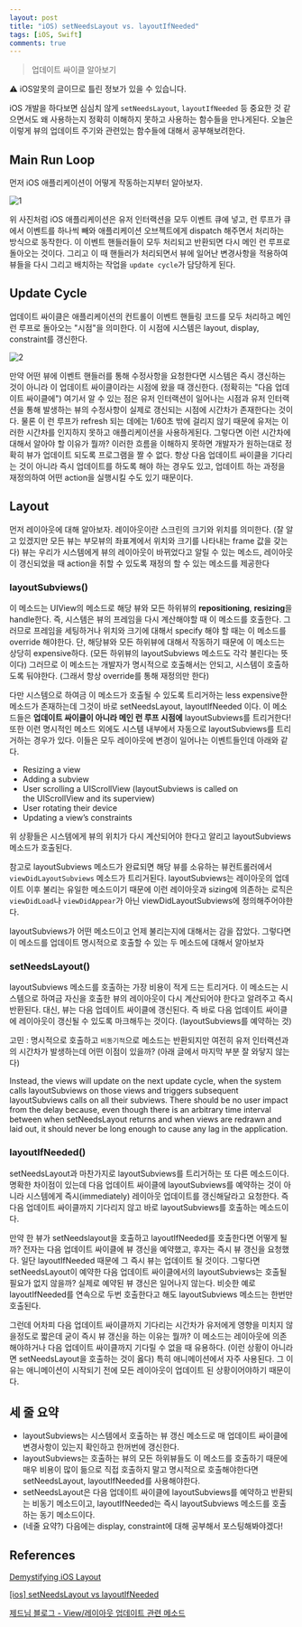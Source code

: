 ```yaml
---
layout: post
title: "iOS) setNeedsLayout vs. layoutIfNeeded"
tags: [iOS, Swift]
comments: true
---
```


> 업데이트 싸이클 알아보기  

⚠ iOS알못의 글이므로 틀린 정보가 있을 수 있습니다.  

iOS 개발을 하다보면 심심치 않게 `setNeedsLayout`, `layoutIfNeeded` 등 중요한 것 같으면서도 왜 사용하는지 정확히 이해하지 못하고 사용하는 함수들을 만나게된다. 오늘은 이렇게 뷰의 업데이트 주기와 관련있는 함수들에 대해서 공부해보려한다.

## Main Run Loop

먼저 iOS 애플리케이션이 어떻게 작동하는지부터 알아보자.

![1](https://user-images.githubusercontent.com/35067611/104595160-8b3c8280-56b5-11eb-9e06-ee2afae77021.png)

위 사진처럼 iOS 애플리케이션은 유저 인터랙션을 모두 이벤트 큐에 넣고, 런 루프가 큐에서 이벤트를 하나씩 빼와 애플리케이션 오브젝트에게 dispatch 해주면서 처리하는 방식으로 동작한다. 이 이벤트 핸들러들이 모두 처리되고 반환되면 다시 메인 런 루프로 돌아오는 것이다. 그리고 이 때 핸들러가 처리되면서 뷰에 일어난 변경사항을 적용하여 뷰들을 다시 그리고 배치하는 작업을  `update cycle`가 담당하게 된다.

## Update Cycle

업데이트 싸이클은 애플리케이션의 컨트롤이 이벤트 핸들링 코드를 모두 처리하고 메인 런 루프로 돌아오는 "시점"을 의미한다. 이 시점에 시스템은 layout, display, constraint를 갱신한다.

![2](https://user-images.githubusercontent.com/35067611/104595171-8e377300-56b5-11eb-8f6b-f5de55c82b34.png)

만약 어떤 뷰에 이벤트 핸들러를 통해 수정사항을 요청한다면 시스템은 즉시 갱신하는 것이 아니라 이 업데이트 싸이클이라는 시점에 왔을 때 갱신한다. (정확히는 "다음 업데이트 싸이클에") 여기서 알 수 있는 점은 유저 인터랙션이 일어나는 시점과 유저 인터랙션을 통해 발생하는 뷰의 수정사항이 실제로 갱신되는 시점에 시간차가 존재한다는 것이다. 물론 이 런 루프가 refresh 되는 데에는 1/60초 밖에 걸리지 않기 때문에 유저는 이러한 시간차를 인지하지 못하고 애플리케이션을 사용하게된다. 그렇다면 이런 시간차에 대해서 알아야 할 이유가 뭘까? 이러한 흐름을 이해하지 못하면 개발자가 원하는대로 정확히 뷰가 업데이트 되도록 프로그램을 짤 수 없다. 항상 다음 업데이트 싸이클을 기다리는 것이 아니라 즉시 업데이트를 하도록 해야 하는 경우도 있고, 업데이트 하는 과정을 재정의하여 어떤 action을 실행시킬 수도 있기 때문이다.

## Layout

먼저 레이아웃에 대해 알아보자. 레이아웃이란 스크린의 크기와 위치를 의미한다. (잘 알고 있겠지만 모든 뷰는 부모뷰의 좌표계에서 위치와 크기를 나타내는 frame 값을 갖는다) 뷰는 우리가 시스템에게 뷰의 레이아웃이 바뀌었다고 알릴 수 있는 메소드, 레이아웃이 갱신되었을 때 action을 취할 수 있도록 재정의 할 수 있는 메소드를 제공한다

### layoutSubviews()

이 메소드는 UIView의 메소드로 해당 뷰와 모든 하위뷰의 **repositioning**, **resizing**을 handle한다. 즉, 시스템은 뷰의 프레임을 다시 계산해야할 때 이 메소드를 호출한다. 그러므로 프레임을 세팅하거나 위치와 크기에 대해서 specify 해야 할 때는 이 메소드를 override 해야한다. 단, 해당뷰와 모든 하위뷰에 대해서 작동하기 때문에 이 메소드는 상당히 expensive하다. (모든 하위뷰의 layoutSubviews 메소드도 각각 불린다는 뜻이다) 그러므로 이 메소드는 개발자가 명시적으로 호출해서는 안되고, 시스템이 호출하도록 둬야한다. (그래서 항상 override를 통해 재정의만 한다)

다만 시스템으로 하여금 이 메소드가 호출될 수 있도록 트리거하는 less expensive한 메소드가 존재하는데 그것이 바로 setNeedsLayout, layoutIfNeeded 이다. 이 메소드들은 **업데이트 싸이클이 아니라 메인 런 루프 시점에** layoutSubviews를 트리거한다! 또한 이런 명시적인 메소드 외에도 시스템 내부에서 자동으로 layoutSubviews를 트리거하는 경우가 있다. 이들은 모두 레이아웃에 변경이 일어나는 이벤트들인데 아래와 같다.

- Resizing a view
- Adding a subview
- User scrolling a UIScrollView (layoutSubviews is called on the UIScrollView and its superview)
- User rotating their device
- Updating a view’s constraints

위 상황들은 시스템에게 뷰의 위치가 다시 계산되어야 한다고 알리고 layoutSubviews 메소드가 호출된다.

참고로 layoutSubviews 메소드가 완료되면 해당 뷰를 소유하는 뷰컨트롤러에서 `viewDidLayoutSubviews` 메소드가 트리거된다. layoutSubviews는 레이아웃의 업데이트 이후 불리는 유일한 메소드이기 때문에 이런 레이아웃과 sizing에 의존하는 로직은 `viewDidLoad`나 `viewDidAppear`가 아닌 viewDidLayoutSubviews에 정의해주어야한다.

layoutSubviews가 어떤 메소드이고 언제 불리는지에 대해서는 감을 잡았다. 그렇다면 이 메소드를 업데이트 명시적으로 호출할 수 있는 두 메소드에 대해서 알아보자

### setNeedsLayout()

layoutSubviews 메소드를 호출하는 가장 비용이 적게 드는 트리거다. 이 메소드는 시스템으로 하여금 자신을 호출한 뷰의 레이아웃이 다시 계산되어야 한다고 알려주고 즉시 반환된다. 대신, 뷰는 다음 업데이트 싸이클에 갱신된다. 즉 바로 다음 업데이트 싸이클에 레이아웃이 갱신될 수 있도록 마크해두는 것이다. (layoutSubviews를 예약하는 것)

고민 : 명시적으로 호출하고 `비동기적`으로 메소드는 반환되지만 여전히 유저 인터랙션과의 시간차가 발생하는데 어떤 이점이 있을까? (아래 글에서 마지막 부분 잘 와닿지 않는다)

Instead, the views will update on the next update cycle, when the system calls layoutSubviews on those views and triggers subsequent layoutSubviews calls on all their subviews. There should be no user impact from the delay because, even though there is an arbitrary time interval between when setNeedsLayout returns and when views are redrawn and laid out, it should never be long enough to cause any lag in the application.

### layoutIfNeeded()

setNeedsLayout과 마찬가지로 layoutSubviews를 트리거하는 또 다른 메소드이다. 명확한 차이점이 있는데 다음 업데이트 싸이클에 layoutSubviews를 예약하는 것이 아니라 시스템에게 즉시(immediately) 레이아웃 업데이트를 갱신해달라고 요청한다. 즉 다음 업데이트 싸이클까지 기다리지 않고 바로 layoutSubviews를 호출하는 메소드이다.

만약 한 뷰가 setNeedslayout을 호출하고 layoutIfNeeded를 호출한다면 어떻게 될까? 전자는 다음 업데이트 싸이클에 뷰 갱신을 예약했고, 후자는 즉시 뷰 갱신을 요청했다. 일단 layoutIfNeeded 때문에 그 즉시 뷰는 업데이트 될 것이다. 그렇다면 setNeedsLayout이 예약한 다음 업데이트 싸이클에서의 layoutSubviews는 호출될 필요가 없지 않을까? 실제로 예약된 뷰 갱신은 일어나지 않는다. 비슷한 예로 layoutIfNeeded를 연속으로 두번 호출한다고 해도 layoutSubviews 메소드는 한번만 호출된다.

그런데 어차피 다음 업데이트 싸이클까지 기다리는 시간차가 유저에게 영향을 미치지 않을정도로 짧은데 굳이 즉시 뷰 갱신을 하는 이유는 뭘까? 이 메소드는 레이아웃에 의존해야하거나 다음 업데이트 싸이클까지 기다릴 수 없을 때 유용하다. (이런 상황이 아니라면 setNeedsLayout을 호출하는 것이 옳다) 특히 애니메이션에서 자주 사용된다. 그 이유는 애니메이션이 시작되기 전에 모든 레이아웃이 업데이트 된 상황이어야하기 때문이다.

## 세 줄 요약

- layoutSubviews는 시스템에서 호출하는 뷰 갱신 메소드로 매 업데이트 싸이클에 변경사항이 있는지 확인하고 한꺼번에 갱신한다.
- layoutSubviews는 호출하는 뷰의 모든 하위뷰들도 이 메소드를 호출하기 때문에 매우 비용이 많이 듦으로 직접 호출하지 말고 명시적으로 호출해야한다면 setNeedsLayout, layoutIfNeeded를 사용해야한다.
- setNeedsLayout은 다음 업데이트 싸이클에 layoutSubviews를 예약하고 반환되는 비동기 메소드이고, layoutIfNeeded는 즉시 layoutSubviews 메소드를 호출하는 동기 메소드이다.
- (네줄 요약?) 다음에는 display, constraint에 대해 공부해서 포스팅해봐야겠다!

## References

[Demystifying iOS Layout](https://tech.gc.com/demystifying-ios-layout/)

[[ios] setNeedsLayout vs layoutIfNeeded](https://baked-corn.tistory.com/105)

[제드님 블로그 - View/레이아웃 업데이트 관련 메소드](https://zeddios.tistory.com/359)

